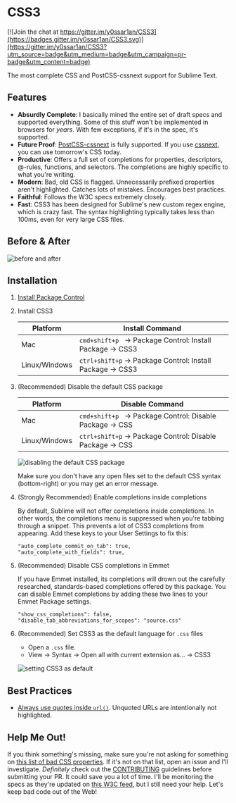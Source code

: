 CSS3
====

[![Join the chat at https://gitter.im/y0ssar1an/CSS3](https://badges.gitter.im/y0ssar1an/CSS3.svg)](https://gitter.im/y0ssar1an/CSS3?utm_source=badge&utm_medium=badge&utm_campaign=pr-badge&utm_content=badge)

The most complete CSS and PostCSS-cssnext support for Sublime Text.

## Features

* __Absurdly Complete__: I basically mined the entire set of draft specs
  and supported everything. Some of this stuff won't be implemented in browsers
  for *years*. With few exceptions, if it's in the spec, it's supported.
* __Future Proof__: [PostCSS-cssnext](http://cssnext.io) is fully supported. If
  you use [cssnext](http://cssnext.io), you can use tomorrow's CSS today.
* __Productive__: Offers a full set of completions for properties, descriptors,
  @-rules, functions, and selectors. The completions are highly specific to what
  you're writing.
* __Modern__: Bad, old CSS is flagged. Unnecessarily prefixed properties aren't
  highlighted. Catches lots of mistakes. Encourages best practices.
* __Faithful__: Follows the W3C specs extremely closely.
* __Fast__: CSS3 has been designed for Sublime's new custom regex engine,
  which is crazy fast. The syntax highlighting typically takes less than 100ms,
  even for very large CSS files.


## Before & After

![before and after](http://i.imgur.com/H4yUEC6.jpg)

## Installation

1. [Install Package Control](https://sublime.wbond.net/installation)
2. Install CSS3

    | Platform      | Install Command                                                      |
    | --------------| -------------------------------------------------------------------- |
    | Mac           | `cmd+shift+p`&nbsp;&nbsp; → Package Control: Install Package → CSS3  |
    | Linux/Windows | `ctrl+shift+p` → Package Control: Install Package → CSS3             |

3. (Recommended) Disable the default CSS package

    | Platform      | Disable Command                                                      |
    | ------------- | -------------------------------------------------------------------- |
    | Mac           | `cmd+shift+p`&nbsp;&nbsp; → Package Control: Disable Package → CSS   |
    | Linux/Windows | `ctrl+shift+p` → Package Control: Disable Package → CSS              |

    ![disabling the default CSS package](http://i.imgur.com/JUTJPZJ.gif)

    Make sure you don't have any open files set to the default CSS syntax (bottom-right)
    or you may get an error message.

4. (Strongly Recommended) Enable completions inside completions

    By default, Sublime will not offer completions inside completions. In other
    words, the completions menu is suppressed when you're tabbing through a
    snippet. This prevents a lot of CSS3 completions from appearing. Add these
    keys to your User Settings to fix this:

    ```
    "auto_complete_commit_on_tab": true,
    "auto_complete_with_fields": true,
    ```

5. (Recommended) Disable CSS completions in Emmet

    If you have Emmet installed, its completions will drown out the
    carefully researched, standards-based completions offered by this package.
    You can disable Emmet completions by adding these two lines to your Emmet
    Package settings.

    ```
    "show_css_completions": false,
    "disable_tab_abbreviations_for_scopes": "source.css"
    ```

6. (Recommended) Set CSS3 as the default language for `.css` files
    * Open a `.css` file.
    * View → Syntax → Open all with current extension as... → CSS3

    ![setting CSS3 as default](http://i.imgur.com/0xRQRFp.gif)

## Best Practices

* [Always use quotes inside `url()`](https://drafts.csswg.org/css-values/#urls).
  Unquoted URLs are intentionally not highlighted.

## Help Me Out!

If you think something's missing, make sure you're not asking for something
on [this list of bad CSS properties](https://gist.github.com/y0ssar1an/bb95223148e486acbe7a#file-bad_css).
If it's not on that list, open an issue and I'll investigate. *Definitely* check
out the [CONTRIBUTING](https://github.com/y0ssar1an/CSS3/blob/master/CONTRIBUTING.md)
guidelines before submitting your PR. It could save you a lot of time. I'll be
monitoring the specs as they're updated on [this W3C feed](https://www.w3.org/Style/CSS/current-work.en.html),
but I still need your help. Let's keep bad code out of the Web!
